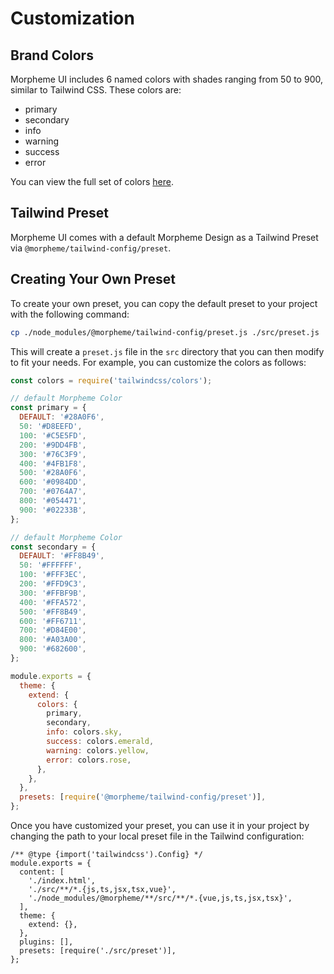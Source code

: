 # Customization

## Brand Colors

Morpheme UI includes 6 named colors with shades ranging from 50 to 900, similar to Tailwind CSS. These colors are:

- primary
- secondary
- info
- warning
- success
- error

You can view the full set of colors [here](https://gits-ui.web.app/?path=/story/foundation-colors--colors).

## Tailwind Preset

Morpheme UI comes with a default Morpheme Design as a Tailwind Preset via `@morpheme/tailwind-config/preset`.

## Creating Your Own Preset

To create your own preset, you can copy the default preset to your project with the following command:

```bash
cp ./node_modules/@morpheme/tailwind-config/preset.js ./src/preset.js
```

This will create a `preset.js` file in the `src` directory that you can then modify to fit your needs. For example, you can customize the colors as follows:

```js
const colors = require('tailwindcss/colors');

// default Morpheme Color
const primary = {
  DEFAULT: '#28A0F6',
  50: '#D8EEFD',
  100: '#C5E5FD',
  200: '#9DD4FB',
  300: '#76C3F9',
  400: '#4FB1F8',
  500: '#28A0F6',
  600: '#0984DD',
  700: '#0764A7',
  800: '#054471',
  900: '#02233B',
};

// default Morpheme Color
const secondary = {
  DEFAULT: '#FF8B49',
  50: '#FFFFFF',
  100: '#FFF3EC',
  200: '#FFD9C3',
  300: '#FFBF9B',
  400: '#FFA572',
  500: '#FF8B49',
  600: '#FF6711',
  700: '#D84E00',
  800: '#A03A00',
  900: '#682600',
};

module.exports = {
  theme: {
    extend: {
      colors: {
        primary,
        secondary,
        info: colors.sky,
        success: colors.emerald,
        warning: colors.yellow,
        error: colors.rose,
      },
    },
  },
  presets: [require('@morpheme/tailwind-config/preset')],
};
```

Once you have customized your preset, you can use it in your project by changing the path to your local preset file in the Tailwind configuration:

```js{12}
/** @type {import('tailwindcss').Config} */
module.exports = {
  content: [
    './index.html',
    './src/**/*.{js,ts,jsx,tsx,vue}',
    './node_modules/@morpheme/**/src/**/*.{vue,js,ts,jsx,tsx}',
  ],
  theme: {
    extend: {},
  },
  plugins: [],
  presets: [require('./src/preset')],
};
```
